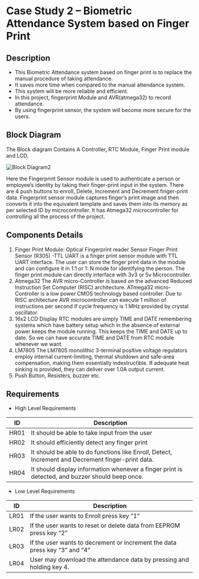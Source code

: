 # Case Study 2 – Biometric Attendance System based on Finger Print
## Description

*	This Biometric Attendance system based on finger print is to replace the manual procedure of taking attendance. 
* It saves more time when compared to the manual attendance system.
*	This system will be more reliable and efficient.
*	In this project, fingerprint Module and AVR(atmega32) to record attendance. 
*	By using fingerprint sensor, the system will become more secure for the users. 


## Block Diagram
   The Block diagram Contains A Controller, RTC Module, Finger Print module and LCD.
   
   ![Block Diagram2](https://github.com/ShamaTorgal/M1_calendar_UTIL/blob/main/0_Certificates/1_sololearn_cert-1089-24871283.jpg)
   
   Here the Fingerprint Sensor module is used to authenticate a person or employee’s identity by taking their finger-print input in the system. There are 4 push buttons to enroll, Delete, Increment and Decrement finger-print data. Fingerprint sensor module captures finger’s print image and then converts it into the equivalent template and saves them into its memory as per selected ID by microcontroller. It has Atmega32 microcontroller for controlling all the process of the project.

## Components Details
1.	Finger Print Module: 
Optical Fingerprint reader Sensor Finger Print Sensor (R305) -TTL UART is a finger print sensor module with TTL UART interface. The user can store the finger print data in the module and can configure it in 1:1 or 1: N mode for identifying the person. The finger print module can directly interface with 3v3 or 5v Microcontroller.
2.	Atmega32
 The AVR micro-Controller is based on the advanced Reduced Instruction Set Computer (RISC) architecture. ATmega32 micro-Controller is a low power CMOS technology based controller. Due to RISC architecture AVR microcontroller can execute 1 million of instructions per second if cycle frequency is 1 MHz provided by crystal oscillator.
3.	16x2 LCD Display
RTC modules are simply TIME and DATE remembering systems which have battery setup which in the absence of external power keeps the module running. This keeps the TIME and DATE up to date. So we can have accurate TIME and DATE from RTC module whenever we want.
4.	LM7805
The LM7805 monolithic 3-terminal positive voltage regulators employ internal current-limiting, thermal shutdown and safe-area compensation, making them essentially indestructible. If adequate heat sinking is provided, they can deliver over 1.0A output current. 
5.	Push Button, Resisters, buzzer etc.
## Requirements

* High Level Requirements 

|ID|	Description|
| --- | --- |
| HR01|It should be able to take input from the user|
|HR02	|It should efficiently detect any finger print|
|  HR03	|It should be able to do functions like Enroll, Detect, Increment and Decrement finger-print data.|
 | HR04|	It should display information whenever a finger print is detected, and buzzer should beep once.|

* Low Level Requirements

|ID	|             Description | 
| --- | --- | 
|LR01	| If the user wants to Enroll press key “1”|
|LR02	| If the user wants to reset or delete data from EEPROM press key “2” |
 | LR03| 	If the user wants to decrement or increment the data press key “3” and “4”|
|LR04|	User may download the attendance data by pressing and holding key 4. |




                                                     

